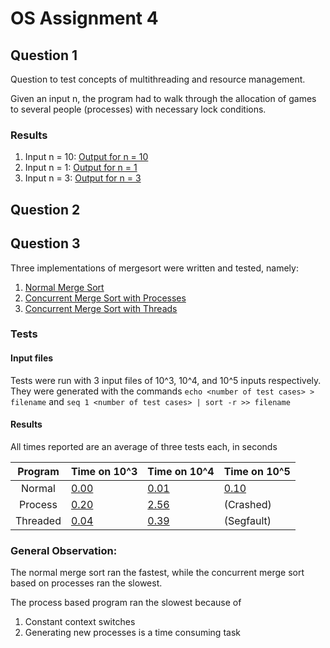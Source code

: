 # OS Assignment 4

## Question 1
Question to test concepts of multithreading and resource management.

Given an input n, the program had to walk through the allocation of games
to several people (processes) with necessary lock conditions.

### Results
1. Input n = 10: [Output for n = 10]()
2. Input n = 1: [Output for n = 1]()
3. Input n = 3: [Output for n = 3]()

## Question 2

## Question 3
Three implementations of mergesort were written and tested, namely:

1. [Normal Merge Sort](solution/3_normalmerge.c)
2. [Concurrent Merge Sort with Processes](solution/3_concurrentmerge.c)
3. [Concurrent Merge Sort with Threads](solution/3_threadmerge.c)

### Tests
#### Input files
Tests were run with 3 input files of 10^3, 10^4, and 10^5 inputs respectively.
They were generated with the commands `echo <number of test cases> > filename`
and `seq 1 <number of test cases> | sort -r >> filename`

#### Results
All times reported are an average of three tests each, in seconds

| Program  | Time on 10^3  | Time on 10^4  | Time on 10^5  |
|:-:|---|---|---|
| Normal  | [0.00]() | [0.01]()  | [0.10]()  |
| Process  | [0.20]()  | [2.56]()  | (Crashed) |
| Threaded  | [0.04]()  | [0.39]() | (Segfault) |

### General Observation:
The normal merge sort ran the fastest, while the concurrent merge sort based on
processes ran the slowest.

The process based program ran the slowest because of
1. Constant context switches
2. Generating new processes is a time consuming task



[Output for n = 10]: output/1_1
[Output for n = 1]: output/1_2
[Output for n = 3]: output/1_3

[0.00]: output/3normal1
[0.01]: output/3normal2
[0.10]: output/3normal3
[0.20]: output/3proc1
[2.56]: output/3proc2
[0.04]: output/3thread1
[0.39]: output/3thread2
